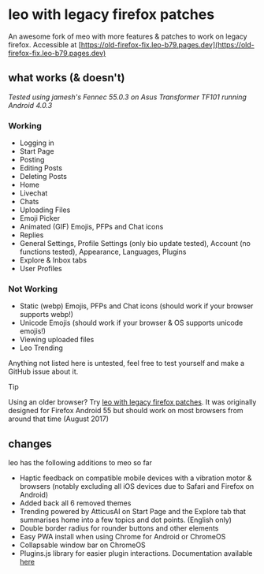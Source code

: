 # leo with legacy firefox patches
An awesome fork of meo with more features & patches to work on legacy firefox. Accessible at [https://old-firefox-fix.leo-b79.pages.dev](https://old-firefox-fix.leo-b79.pages.dev)

## what works (& doesn't)
*Tested using jamesh's Fennec 55.0.3 on Asus Transformer TF101 running Android 4.0.3*

### Working
- Logging in
- Start Page
- Posting
- Editing Posts
- Deleting Posts
- Home
- Livechat
- Chats
- Uploading Files
- Emoji Picker
- Animated (GIF) Emojis, PFPs and Chat icons
- Replies
- General Settings, Profile Settings (only bio update tested), Account (no functions tested), Appearance, Languages, Plugins
- Explore & Inbox tabs
- User Profiles

### Not Working
- Static (webp) Emojis, PFPs and Chat icons (should work if your browser supports webp!)
- Unicode Emojis (should work if your browser & OS supports unicode emojis!)
- Viewing uploaded files
- Leo Trending

Anything not listed here is untested, feel free to test yourself and make a GitHub issue about it.

> [!TIP]
> Using an older browser? Try [leo with legacy firefox patches](https://github.com/JoshAtticus/leo/tree/old-firefox-fix). It was originally designed for Firefox Android 55 but should work on most browsers from around that time (August 2017)

## changes
leo has the following additions to meo so far

- Haptic feedback on compatible mobile devices with a vibration motor & browsers (notably excluding all iOS devices due to Safari and Firefox on Android)
- Added back all 6 removed themes
- Trending powered by AtticusAI on Start Page and the Explore tab that summarises home into a few topics and dot points. (English only)
- Double border radius for rounder buttons and other elements
- Easy PWA install when using Chrome for Android or ChromeOS
- Collapsable window bar on ChromeOS
- Plugins.js library for easier plugin interactions. Documentation available [here](https://github.com/JoshAtticus/leo/wiki/Plugins.js-Documentation)
